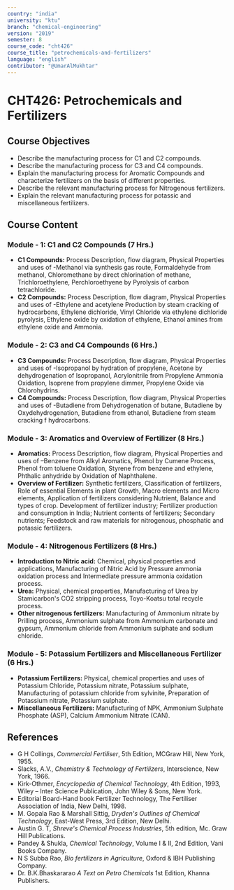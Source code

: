 ```yaml
---
country: "india"
university: "ktu"
branch: "chemical-engineering"
version: "2019"
semester: 8
course_code: "cht426"
course_title: "petrochemicals-and-fertilizers"
language: "english"
contributor: "@UmarAlMukhtar"
---
```


# CHT426: Petrochemicals and Fertilizers

## Course Objectives

- Describe the manufacturing process for C1 and C2 compounds.
- Describe the manufacturing process for C3 and C4 compounds.
- Explain the manufacturing process for Aromatic Compounds and characterize fertilizers on the basis of different properties.
- Describe the relevant manufacturing process for Nitrogenous fertilizers.
- Explain the relevant manufacturing process for potassic and miscellaneous fertilizers.

## Course Content

### Module - 1: C1 and C2 Compounds (7 Hrs.)

- **C1 Compounds:** Process Description, flow diagram, Physical Properties and uses of -Methanol via synthesis gas route, Formaldehyde from methanol, Chloromethane by direct chlorination of methane, Trichloroethylene, Perchloroethyene by Pyrolysis of carbon tetrachloride.
- **C2 Compounds:** Process Description, flow diagram, Physical Properties and uses of -Ethylene and acetylene Production by steam cracking of hydrocarbons, Ethylene dichloride, Vinyl Chloride via ethylene dichloride pyrolysis, Ethylene oxide by oxidation of ethylene, Ethanol amines from ethylene oxide and Ammonia.

### Module - 2: C3 and C4 Compounds (6 Hrs.)

- **C3 Compounds:** Process Description, flow diagram, Physical Properties and uses of -Isopropanol by hydration of propylene, Acetone by dehydrogenation of Isopropanol, Acrylonitrile from Propylene Ammonia Oxidation, Isoprene from propylene dimmer, Propylene Oxide via Chlorohydrins.
- **C4 Compounds:** Process Description, flow diagram, Physical Properties and uses of -Butadiene from Dehydrogenation of butane, Butadiene by Oxydehydrogenation, Butadiene from ethanol, Butadiene from steam cracking f hydrocarbons.

### Module - 3: Aromatics and Overview of Fertilizer (8 Hrs.)

- **Aromatics:** Process Description, flow diagram, Physical Properties and uses of –Benzene from Alkyl Aromatics, Phenol by Cumene Process, Phenol from toluene Oxidation, Styrene from benzene and ethylene, Phthalic anhydride by Oxidation of Naphthalene.
- **Overview of Fertilizer:** Synthetic fertilizers, Classification of fertilizers, Role of essential Elements in plant Growth, Macro elements and Micro elements, Application of fertilizers considering Nutrient, Balance and types of crop. Development of fertilizer industry; Fertilizer production and consumption in India; Nutrient contents of fertilizers; Secondary nutrients; Feedstock and raw materials for nitrogenous, phosphatic and potassic fertilizers.

### Module - 4: Nitrogenous Fertilizers (8 Hrs.)

- **Introduction to Nitric acid:** Chemical, physical properties and applications, Manufacturing of Nitric Acid by Pressure ammonia oxidation process and Intermediate pressure ammonia oxidation process.
- **Urea:** Physical, chemical properties, Manufacturing of Urea by Stamicarbon's CO2 stripping process, Toyo-Koatsu total recycle process.
- **Other nitrogenous fertilizers:** Manufacturing of Ammonium nitrate by Prilling process, Ammonium sulphate from Ammonium carbonate and gypsum, Ammonium chloride from Ammonium sulphate and sodium chloride.

### Module - 5: Potassium Fertilizers and Miscellaneous Fertilizer (6 Hrs.)

- **Potassium Fertilizers:** Physical, chemical properties and uses of Potassium Chloride, Potassium nitrate, Potassium sulphate, Manufacturing of potassium chloride from sylvinite, Preparation of Potassium nitrate, Potassium sulphate.
- **Miscellaneous Fertilizers:** Manufacturing of NPK, Ammonium Sulphate Phosphate (ASP), Calcium Ammonium Nitrate (CAN).

## References

- G H Collings, _Commercial Fertiliser_, 5th Edition, MCGraw Hill, New York, 1955.
- Slacks, A.V., _Chemistry & Technology of Fertilizers_, Interscience, New York, 1966.
- Kirk-Othmer, _Encyclopedia of Chemical Technology_, 4th Edition, 1993, Wiley – Inter Science Publication, John Wiley & Sons, New York.
- Editorial Board-Hand book Fertilizer Technology, The Fertiliser Association of India, New Delhi, 1998.
- M. Gopala Rao & Marshall Sittig, _Dryden's Outlines of Chemical Technology_, East-West Press, 3rd Edition, New Delhi.
- Austin G. T, _Shreve's Chemical Process Industries_, 5th edition, Mc. Graw Hill Publications.
- Pandey & Shukla, _Chemical Technology_, Volume I & II, 2nd Edition, Vani Books Company.
- N S Subba Rao, _Bio fertilizers in Agriculture_, Oxford & IBH Publishing Company.
- Dr. B.K.Bhaskararao _A Text on Petro Chemicals_ 1st Edition, Khanna Publishers.
